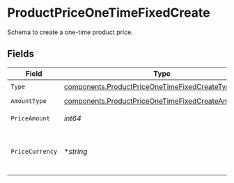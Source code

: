 # ProductPriceOneTimeFixedCreate

Schema to create a one-time product price.


## Fields

| Field                                                                                                                      | Type                                                                                                                       | Required                                                                                                                   | Description                                                                                                                |
| -------------------------------------------------------------------------------------------------------------------------- | -------------------------------------------------------------------------------------------------------------------------- | -------------------------------------------------------------------------------------------------------------------------- | -------------------------------------------------------------------------------------------------------------------------- |
| `Type`                                                                                                                     | [components.ProductPriceOneTimeFixedCreateType](../../models/components/productpriceonetimefixedcreatetype.md)             | :heavy_check_mark:                                                                                                         | N/A                                                                                                                        |
| `AmountType`                                                                                                               | [components.ProductPriceOneTimeFixedCreateAmountType](../../models/components/productpriceonetimefixedcreateamounttype.md) | :heavy_check_mark:                                                                                                         | N/A                                                                                                                        |
| `PriceAmount`                                                                                                              | *int64*                                                                                                                    | :heavy_check_mark:                                                                                                         | The price in cents.                                                                                                        |
| `PriceCurrency`                                                                                                            | **string*                                                                                                                  | :heavy_minus_sign:                                                                                                         | The currency. Currently, only `usd` is supported.                                                                          |
